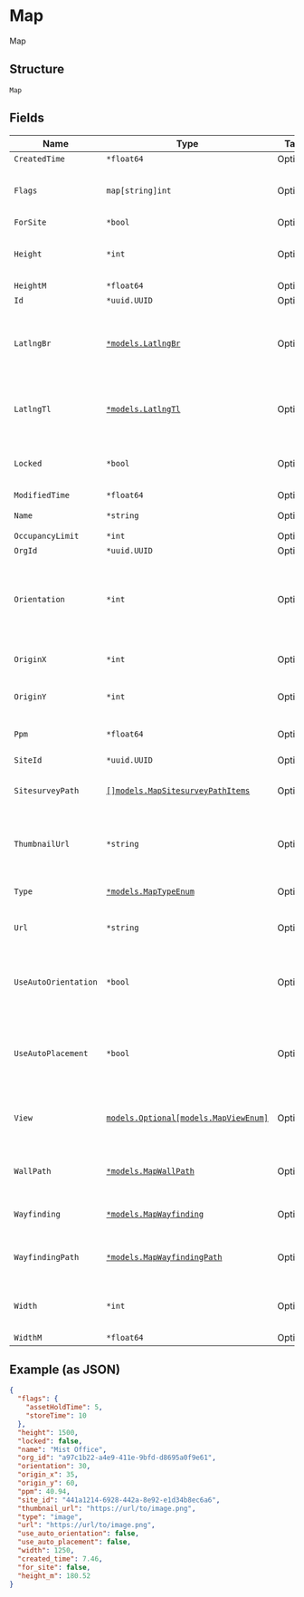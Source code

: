 
# Map

Map

## Structure

`Map`

## Fields

| Name | Type | Tags | Description |
|  --- | --- | --- | --- |
| `CreatedTime` | `*float64` | Optional | - |
| `Flags` | `map[string]int` | Optional | name/val pair objects for location engine to use |
| `ForSite` | `*bool` | Optional | - |
| `Height` | `*int` | Optional | when type=image, height of the image map |
| `HeightM` | `*float64` | Optional | - |
| `Id` | `*uuid.UUID` | Optional | - |
| `LatlngBr` | [`*models.LatlngBr`](../../doc/models/latlng-br.md) | Optional | when type=google, latitude / longitude of the bottom-right corner |
| `LatlngTl` | [`*models.LatlngTl`](../../doc/models/latlng-tl.md) | Optional | when type=google, latitude / longitude of the top-left corner |
| `Locked` | `*bool` | Optional | whether this map is considered locked down<br>**Default**: `false` |
| `ModifiedTime` | `*float64` | Optional | - |
| `Name` | `*string` | Optional | The name of the map |
| `OccupancyLimit` | `*int` | Optional | - |
| `OrgId` | `*uuid.UUID` | Optional | - |
| `Orientation` | `*int` | Optional | orientation of the map, 0 means up is north, 90 means up is west<br>**Default**: `0`<br>**Constraints**: `>= 0`, `<= 359` |
| `OriginX` | `*int` | Optional | the user-annotated x origin, pixels |
| `OriginY` | `*int` | Optional | the user-annotated y origin, pixels |
| `Ppm` | `*float64` | Optional | when type=image, pixels per meter |
| `SiteId` | `*uuid.UUID` | Optional | - |
| `SitesurveyPath` | [`[]models.MapSitesurveyPathItems`](../../doc/models/map-sitesurvey-path-items.md) | Optional | sitesurvey_path<br>**Constraints**: *Minimum Items*: `0` |
| `ThumbnailUrl` | `*string` | Optional | when type=image, the url for the thumbnail image / preview |
| `Type` | [`*models.MapTypeEnum`](../../doc/models/map-type-enum.md) | Optional | enum: `google`, `image`<br>**Default**: `"image"` |
| `Url` | `*string` | Optional | when type=image, the url |
| `UseAutoOrientation` | `*bool` | Optional | whether this map uses autooreintation values or ignores them<br>**Default**: `false` |
| `UseAutoPlacement` | `*bool` | Optional | whether this map uses autoplacement values or ignores them<br>**Default**: `false` |
| `View` | [`models.Optional[models.MapViewEnum]`](../../doc/models/map-view-enum.md) | Optional | if `type`==`google`. enum: `hybrid`, `roadmap`, `satellite`, `terrain` |
| `WallPath` | [`*models.MapWallPath`](../../doc/models/map-wall-path.md) | Optional | a JSON blob for wall definition (same format as wayfinding_path) |
| `Wayfinding` | [`*models.MapWayfinding`](../../doc/models/map-wayfinding.md) | Optional | properties related to wayfinding |
| `WayfindingPath` | [`*models.MapWayfindingPath`](../../doc/models/map-wayfinding-path.md) | Optional | a JSON blob for wayfinding (using Dijkstra’s algorithm) |
| `Width` | `*int` | Optional | when type=image, width of the image map |
| `WidthM` | `*float64` | Optional | - |

## Example (as JSON)

```json
{
  "flags": {
    "assetHoldTime": 5,
    "storeTime": 10
  },
  "height": 1500,
  "locked": false,
  "name": "Mist Office",
  "org_id": "a97c1b22-a4e9-411e-9bfd-d8695a0f9e61",
  "orientation": 30,
  "origin_x": 35,
  "origin_y": 60,
  "ppm": 40.94,
  "site_id": "441a1214-6928-442a-8e92-e1d34b8ec6a6",
  "thumbnail_url": "https://url/to/image.png",
  "type": "image",
  "url": "https://url/to/image.png",
  "use_auto_orientation": false,
  "use_auto_placement": false,
  "width": 1250,
  "created_time": 7.46,
  "for_site": false,
  "height_m": 180.52
}
```

